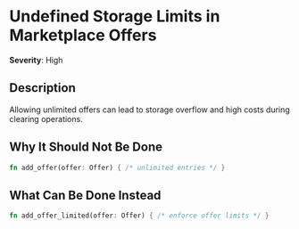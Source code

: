 # Undefined Storage Limits in Marketplace Offers

**Severity**: High

## Description
Allowing unlimited offers can lead to storage overflow and high costs during clearing operations.

## Why It Should Not Be Done


```rust
fn add_offer(offer: Offer) { /* unlimited entries */ }
```



## What Can Be Done Instead



```rust
fn add_offer_limited(offer: Offer) { /* enforce offer limits */ }
```


